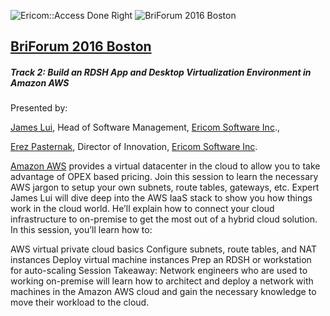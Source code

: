 



![Ericom::Access Done Right](http://www.ericom.com/imgs/home/EricomLogo2.jpg "Ericom Logo")  ![BriForum 2016 Boston](http://briforum.com/shared/images/logos/techtarget/white/BriForum.png "BriForum Logo") 
## [BriForum 2016 Boston](http://briforum.com/2016/US/)

##### Track 2: Build an RDSH App and Desktop Virtualization Environment in Amazon AWS
Presented by:

[James Lui](http://www.linkedin.com/in/james-lui-3038324), Head of Software Management, [Ericom Software Inc](http://www.ericom.com/Default.asp)., 

[Erez Pasternak](http://www.linkedin.com/in/erezpasternak), Director of Innovation, [Ericom Software Inc](http://www.ericom.com/Default.asp).

[Amazon AWS](https://aws.amazon.com/?nc2=h_lg) provides a virtual datacenter in the cloud to allow you to take advantage of OPEX based pricing. Join this session to learn the necessary AWS jargon to setup your own subnets, route tables, gateways, etc. Expert James Lui will dive deep into the AWS IaaS stack to show you how things work in the cloud world. He’ll explain how to connect your cloud infrastructure to on-premise to get the most out of a hybrid cloud solution. In this session, you’ll learn how to:

AWS virtual private cloud basics
Configure subnets, route tables, and NAT instances
Deploy virtual machine instances
Prep an RDSH or workstation for auto-scaling
Session Takeaway: Network engineers who are used to working on-premise will learn how to architect and deploy a network with machines in the Amazon AWS cloud and gain the necessary knowledge to move their workload to the cloud.